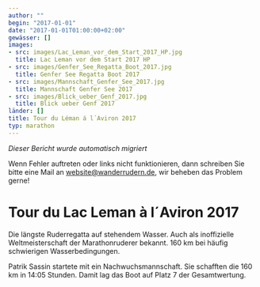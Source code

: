 ```yaml
---
author: ""
begin: "2017-01-01"
date: "2017-01-01T01:00:00+02:00"
gewässer: []
images:
- src: images/Lac_Leman_vor_dem_Start_2017_HP.jpg
  title: Lac Leman vor dem Start 2017 HP
- src: images/Genfer_See_Regatta_Boot_2017.jpg
  title: Genfer See Regatta Boot 2017
- src: images/Mannschaft_Genfer_See_2017.jpg
  title: Mannschaft Genfer See 2017
- src: images/Blick_ueber_Genf_2017.jpg
  title: Blick ueber Genf 2017
länder: []
title: Tour du Léman á l´Aviron 2017
typ: marathon
---
```



*Dieser Bericht wurde automatisch migriert*

Wenn Fehler auftreten oder links nicht funktionieren, dann schreiben Sie bitte eine Mail an website@wanderrudern.de, wir beheben das Problem gerne!



# Tour du Lac Leman à l´Aviron 2017


Die längste Ruderregatta auf stehendem Wasser. Auch als inoffizielle Weltmeisterschaft der Marathonruderer bekannt. 160 km bei häufig schwierigen Wasserbedingungen.

Patrik Sassin startete mit ein Nachwuchsmannschaft. Sie schafften die 160 km in 14:05 Stunden. Damit lag das Boot auf Platz 7 der Gesamtwertung.